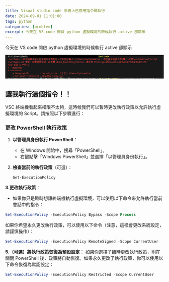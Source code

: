 ```yaml
---
title: Visual studio code 系統上已停用指令碼執行
date: 2024-09-01 11:01:00
tags: python
categories: [problem]
excerpt: 今天在 VS code 開啟 python 虛擬環境的時候執行 active 卻顯示
---
```

今天在 VS code 開啟 python 虛擬環境的時候執行 active 卻顯示
<!-- more -->
![erro display](\images\problem\VSC-terminal-permission\error.png)
## 讓我執行這個指令！！

VSC 終端機看起來權限不太夠，這時候我們可以暫時更改執行政策以允許執行虛擬環境的 Script。請按照以下步驟進行：

### 更改 PowerShell 執行政策

1. **以管理員身份執行 PowerShell**：
    - 在 Windows 開始中，搜尋「PowerShell」。
    - 右鍵點擊「Windows PowerShell」並選擇「以管理員身份執行」。
2. **檢查當前的執行政策**（可選）：
    
    ```
    Get-ExecutionPolicy
    ```
    

**3.更改執行政策**：

- 如果你只是臨時想讓終端機執行虛擬環境，可以使用以下命令來允許執行當前會話中的指令：

```powershell
Set-ExecutionPolicy -ExecutionPolicy Bypass -Scope Process
```

如果你希望永久更改執行政策，可以使用以下命令（注意，這樣會更改系統設定，請謹慎操作）：

```powershell
Set-ExecutionPolicy -ExecutionPolicy RemoteSigned -Scope CurrentUser

```

**5.（可選）將執行政策恢復為預設設定**：
如果你選擇了臨時更改執行政策，則在關閉 PowerShell 後，政策將自動恢復。如果永久更改了執行政策，你可以使用以下命令恢復為默認設定：

```powershell
Set-ExecutionPolicy -ExecutionPolicy Restricted -Scope CurrentUser
```